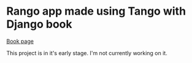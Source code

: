 # Rango app made using Tango with Django book

[Book page](http://www.tangowithdjango.com/)

This project is in it's early stage. I'm not currently working on it.
